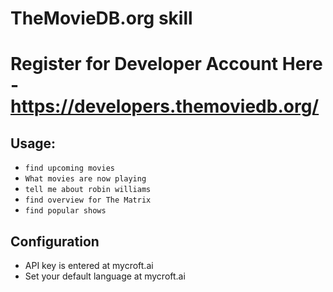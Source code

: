 # TheMovieDB.org skill

# Register for Developer Account Here - https://developers.themoviedb.org/

## Usage:
* `find upcoming movies`
* `What movies are now playing`
* `tell me about robin williams`
* `find overview for The Matrix`
* `find popular shows`

## Configuration
* API key is entered at mycroft.ai
* Set your default language at mycroft.ai

